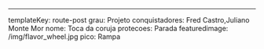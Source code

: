 ---
templateKey: route-post
grau: Projeto
conquistadores: Fred Castro,Juliano Monte Mor
nome: Toca da coruja
protecoes: Parada
featuredimage: /img/flavor_wheel.jpg
pico: Rampa